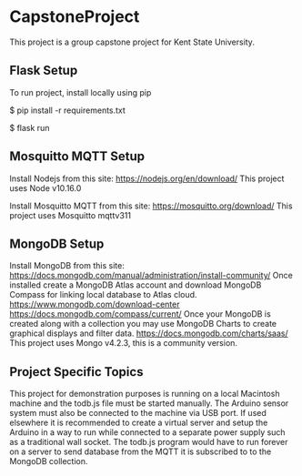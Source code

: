 # CapstoneProject
This project is a group capstone project for Kent State University.
## Flask Setup
To run project, install locally using pip

$ pip install -r requirements.txt

$ flask run

## Mosquitto MQTT Setup
Install Nodejs from this site: https://nodejs.org/en/download/
This project uses Node v10.16.0

Install Mosquitto MQTT from this site: https://mosquitto.org/download/
This project uses Mosquitto mqttv311

## MongoDB Setup
Install MongoDB from this site: https://docs.mongodb.com/manual/administration/install-community/
Once installed create a MongoDB Atlas account and download MongoDB Compass for linking local database to Atlas cloud.
https://www.mongodb.com/download-center
https://docs.mongodb.com/compass/current/
Once your MongoDB is created along with a collection you may use MongoDB Charts to create graphical displays and filter data. 
https://docs.mongodb.com/charts/saas/
This project uses Mongo v4.2.3, this is a community version.

## Project Specific Topics
This project for demonstration purposes is running on a local Macintosh machine and the todb.js file must be started manually. The Arduino sensor system must also be connected to the machine via USB port. If used elsewhere it is recommended to create a virtual server and setup the Arduino in a way to run while connected to a separate power supply such as a traditional wall socket. The todb.js program would have to run forever on a server to send database from the MQTT it is subscribed to to the MongoDB collection.